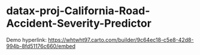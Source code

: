 # datax-proj-California-Road-Accident-Severity-Predictor

Demo hyperlink: https://whtwht97.carto.com/builder/9c64ec18-c5e8-42d8-994b-8fd51176c660/embed

